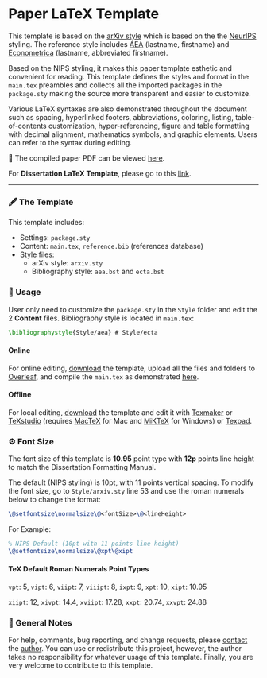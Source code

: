 # Paper LaTeX Template

This template is based on the [arXiv style](https://github.com/kourgeorge/arxiv-style) which is based on the the [NeurIPS](https://nips.cc/) styling. The reference style includes [AEA](https://github.com/ShiroTakeda/econ-bst/blob/master/customization/econ-aea.bst) (lastname, firstname) and [Econometrica](https://github.com/ShiroTakeda/econ-bst/blob/master/customization/econ-econometrica.bst) (lastname, abbreviated firstname).

Based on the NIPS styling, it makes this paper template esthetic and convenient for reading. This template defines the styles and format in the `main.tex` preambles and collects all the imported packages in the `package.sty` making the source more transparent and easier to customize.

Various LaTeX syntaxes are also demonstrated throughout the document such as spacing, hyperlinked footers, abbreviations, coloring, listing, table-of-contents customization, hyper-referencing, figure and table formatting with decimal alignment, mathematics symbols, and graphic elements. Users can refer to the syntax during editing.

🎉 The compiled paper PDF can be viewed [here](https://www.haochehsu.com/other/Paper_LaTeX_Template.pdf).

For **Dissertation LaTeX Template**, please go to this [link](https://github.com/howardhsumail/Dissertation-LaTeX-Template.git).

---

### 🖋 The Template
This template includes:
  - Settings: `package.sty`
  - Content: `main.tex`, `reference.bib` (references database)
  - Style files:
    - arXiv style: `arxiv.sty`
    - Bibliography style: `aea.bst` and `ecta.bst`

### 📐 Usage

User only need to customize the `package.sty` in the `Style` folder and edit the 2 **Content** files. Bibliography style is located in `main.tex`: 

```tex
\bibliographystyle{Style/aea} # Style/ecta
```

#### Online

For online editing, [download](https://github.com/howardhsumail/Paper-LaTeX-Template/archive/refs/heads/main.zip) the template, upload all the files and folders to [Overleaf](https://www.overleaf.com/), and compile the `main.tex` as demonstrated [here](https://www.overleaf.com/read/tyrxpyssfgpp).

#### Offline

For local editing, [download](https://github.com/howardhsumail/Paper-LaTeX-Template/archive/refs/heads/main.zip) the template and edit it with [Texmaker](https://www.xm1math.net/texmaker/) or [TeXstudio](https://www.texstudio.org/) (requires [MacTeX](https://www.tug.org/mactex/) for Mac and [MiKTeX](https://miktex.org/download) for Windows) or [Texpad](https://apps.apple.com/us/app/texpad-latex-editor/id458866234?mt=12).

### ⚙️ Font Size

The font size of this template is **10.95** point type with **12p** points line height to match the Dissertation Formatting Manual.

The default (NIPS styling) is 10pt, with 11 points vertical spacing. To modify the font size, go to `Style/arxiv.sty` line 53 and use the roman numerals below to change the format:

```tex
\@setfontsize\normalsize\@<fontSize>\@<lineHeight>
```

For Example:

```tex
% NIPS Default (10pt with 11 points line height)
\@setfontsize\normalsize\@xpt\@xipt
```

#### TeX Default Roman Numerals Point Types 
`vpt`: 5, `vipt`: 6, `viipt`: 7, `viiipt`: 8, `ixpt`: 9, `xpt`: 10, `xipt`: 10.95

`xiipt`: 12, `xivpt`: 14.4, `xviipt`: 17.28, `xxpt`: 20.74, `xxvpt`: 24.88

### 📒 General Notes

For help, comments, bug reporting, and change requests, please [contact](mailto:howardhsumail@gmail.com) the [author](https://www.haochehsu.com/). You can use or redistribute this project, however, the author takes no responsibility for whatever usage of this template. Finally, you are very welcome to contribute to this template.
